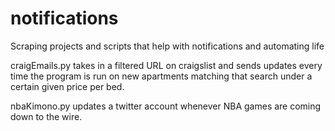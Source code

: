 # notifications
Scraping projects and scripts that help with notifications and automating life

craigEmails.py takes in a filtered URL on craigslist and sends updates every time the program is run on new apartments matching that search under a certain given price per bed.

nbaKimono.py updates a twitter account whenever NBA games are coming down to the wire. 
